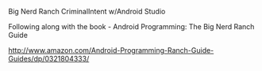 Big Nerd Ranch CriminalIntent w/Android Studio

Following along with the book - Android Programming: The Big Nerd Ranch Guide

http://www.amazon.com/Android-Programming-Ranch-Guide-Guides/dp/0321804333/
